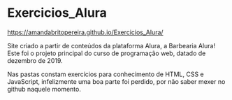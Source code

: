 # Exercicios_Alura

https://amandabritopereira.github.io/Exercicios_Alura/

Site criado a partir de conteúdos da plataforma Alura, a Barbearia Alura! Este foi o projeto principal do curso de programação web, datado de dezembro de 2019.

Nas pastas constam exercícios para conhecimento de HTML, CSS e JavaScript, infelizmente uma boa parte foi perdido, por não saber mexer no github naquele momento.
